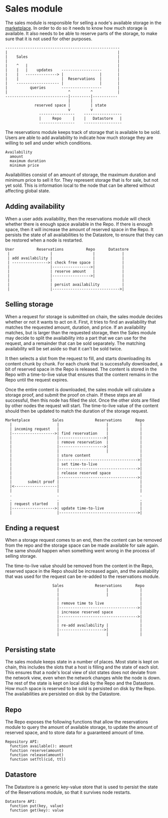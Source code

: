 Sales module
============

The sales module is responsible for selling a node's available storage in the
[marketplace](./marketplace.md). In order to do so it needs to know how much
storage is available. It also needs to be able to reserve parts of the storage,
to make sure that it is not used for other purposes.

    ---------------------------------------------------
    |                                                 |
    |    Sales                                        |
    |                                                 |
    |    ^   |                                        |
    |    |   |    updates    ------------------       |
    |    |   --------------> |                |       |
    |    |                   |  Reservations  |       |
    |    ------------------- |                |       |
    |          queries       ------------------       |
    |                           ^         ^           |
    ----------------------------|---------|-----------
                                |         |
                 reserved space |         | state
                                v         v
                   ----------------    -----------------
                   |     Repo     |    |   Datastore   |
                   ----------------    -----------------

The reservations module keeps track of storage that is available to be sold.
Users are able to add availability to indicate how much storage they are willing
to sell and under which conditions.

    Availability
      amount
      maximum duration
      minimum price

Availabilities consist of an amount of storage, the maximum duration and minimum
price to sell it for. They represent storage that is for sale, but not yet sold.
This is information local to the node that can be altered without affecting
global state.

Adding availability
-------------------

When a user adds availability, then the reservations module will check whether
there is enough space available in the Repo. If there is enough space, then it
will increase the amount of reserved space in the Repo. It persists the state of
all availabilities to the Datastore, to ensure that they can be restored when a
node is restarted.

    User          Reservations          Repo      Datastore
     |                  |                  |            |
     | add availability |                  |            |
     | ---------------->| check free space |            |
     |                  |----------------->|            |
     |                  | reserve amount   |            |
     |                  |----------------->|            |
     |                  |                               |
     |                  | persist availability          |
     |                  |------------------------------>|

Selling storage
---------------

When a request for storage is submitted on chain, the sales module decides
whether or not it wants to act on it. First, it tries to find an availability
that matches the requested amount, duration, and price. If an availability
matches, but is larger than the requested storage, then the Sales module may
decide to split the availability into a part that we can use for the request,
and a remainder that can be sold separately. The matching availability will be
set aside so that it can't be sold twice.

It then selects a slot from the request to fill, and starts downloading its
content chunk by chunk. For each chunk that is successfully downloaded, a bit of
reserved space in the Repo is released. The content is stored in the Repo with a
time-to-live value that ensures that the content remains in the Repo until the
request expires.

Once the entire content is downloaded, the sales module will calculate a storage
proof, and submit the proof on chain. If these steps are all successful, then
this node has filled the slot. Once the other slots are filled by other nodes
the request will start. The time-to-live value of the content should then be
updated to match the duration of the storage request.

    Marketplace          Sales              Reservations      Repo
      |                    |                     |              |
      | incoming request   |                     |              |
      |------------------->| find reservation    |              |
      |                    |-------------------->|              |
      |                    | remove reservation  |              |
      |                    |-------------------->|              |
      |                    |                     |              |
      |                    | store content                      |
      |                    |----------------------------------->|
      |                    | set time-to-live                   |
      |                    |----------------------------------->|
      |                    | release reserved space             |
      |                    |----------------------------------->|
      |       submit proof |                                    |
      |<-------------------|                                    |
      |                    |                                    |
      .                    .                                    .
      .                    .                                    .
      | request started    |                                    |
      |------------------->| update time-to-live                |
      |                    |----------------------------------->|

Ending a request
----------------

When a storage request comes to an end, then the content can be removed from the
repo and the storage space can be made available for sale again. The same should
happen when something went wrong in the process of selling storage.

The time-to-live value should be removed from the content in the Repo, reserved
space in the Repo should be increased again, and the availability that was used
for the request can be re-added to the reservations module.

                         Sales              Reservations      Repo
                           |                     |              |
                           |                     |              |
                           |                                    |
                           | remove time to live                |
                           |----------------------------------->|
                           | increase reserved space            |
                           |----------------------------------->|
                           |                                    |
                           | re-add availability |              |
                           |-------------------->|              |
                           |                     |              |

Persisting state
----------------

The sales module keeps state in a number of places. Most state is kept on chain,
this includes the slots that a host is filling and the state of each slot. This
ensures that a node's local view of slot states does not deviate from the
network view, even when the network changes while the node is down. The rest of
the state is kept on local disk by the Repo and the Datastore. How much space is
reserved to be sold is persisted on disk by the Repo. The availabilities are
persisted on disk by the Datastore.

Repo
----

The Repo exposes the following functions that allow the reservations module to
query the amount of available storage, to update the amount of reserved
space, and to store data for a guaranteed amount of time.

    Repository API:
      function available(): amount
      function reserve(amount)
      function release(amount)
      function setTtl(cid, ttl)

Datastore
---------

The Datastore is a generic key-value store that is used to persist the state of
the Reservations module, so that it survives node restarts.

    Datastore API:
      function put(key, value)
      function get(key): value
